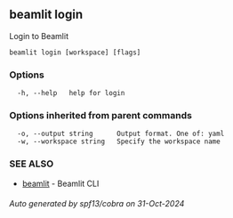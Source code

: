 ## beamlit login

Login to Beamlit

```
beamlit login [workspace] [flags]
```

### Options

```
  -h, --help   help for login
```

### Options inherited from parent commands

```
  -o, --output string      Output format. One of: yaml
  -w, --workspace string   Specify the workspace name
```

### SEE ALSO

* [beamlit](beamlit.md)	 - Beamlit CLI

###### Auto generated by spf13/cobra on 31-Oct-2024
